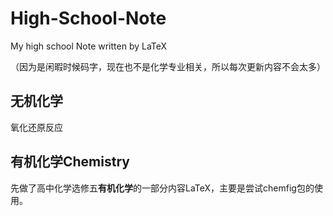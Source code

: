 # High-School-Note
My high school Note written by LaTeX

（因为是闲暇时候码字，现在也不是化学专业相关，所以每次更新内容不会太多）

## 无机化学
氧化还原反应



## 有机化学Chemistry
先做了高中化学选修五**有机化学**的一部分内容LaTeX，主要是尝试chemfig包的使用。

